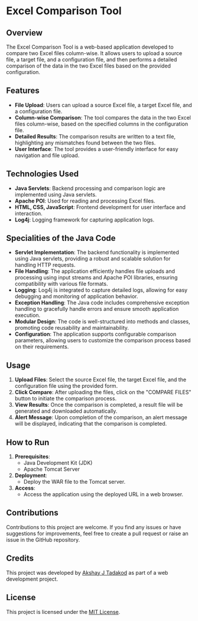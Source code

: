 # Excel Comparison Tool

## Overview

The Excel Comparison Tool is a web-based application developed to compare two Excel files column-wise. It allows users to upload a source file, a target file, and a configuration file, and then performs a detailed comparison of the data in the two Excel files based on the provided configuration.

## Features

- **File Upload**: Users can upload a source Excel file, a target Excel file, and a configuration file.
- **Column-wise Comparison**: The tool compares the data in the two Excel files column-wise, based on the specified columns in the configuration file.
- **Detailed Results**: The comparison results are written to a text file, highlighting any mismatches found between the two files.
- **User Interface**: The tool provides a user-friendly interface for easy navigation and file upload.

## Technologies Used

- **Java Servlets**: Backend processing and comparison logic are implemented using Java servlets.
- **Apache POI**: Used for reading and processing Excel files.
- **HTML, CSS, JavaScript**: Frontend development for user interface and interaction.
- **Log4j**: Logging framework for capturing application logs.

## Specialities of the Java Code

- **Servlet Implementation**: The backend functionality is implemented using Java servlets, providing a robust and scalable solution for handling HTTP requests.
- **File Handling**: The application efficiently handles file uploads and processing using input streams and Apache POI libraries, ensuring compatibility with various file formats.
- **Logging**: Log4j is integrated to capture detailed logs, allowing for easy debugging and monitoring of application behavior.
- **Exception Handling**: The Java code includes comprehensive exception handling to gracefully handle errors and ensure smooth application execution.
- **Modular Design**: The code is well-structured into methods and classes, promoting code reusability and maintainability.
- **Configuration**: The application supports configurable comparison parameters, allowing users to customize the comparison process based on their requirements.

## Usage

1. **Upload Files**: Select the source Excel file, the target Excel file, and the configuration file using the provided form.
2. **Click Compare**: After uploading the files, click on the "COMPARE FILES" button to initiate the comparison process.
3. **View Results**: Once the comparison is completed, a result file will be generated and downloaded automatically.
4. **Alert Message**: Upon completion of the comparison, an alert message will be displayed, indicating that the comparison is completed.

## How to Run

1. **Prerequisites**:
   - Java Development Kit (JDK)
   - Apache Tomcat Server
2. **Deployment**:
   - Deploy the WAR file to the Tomcat server.
3. **Access**:
   - Access the application using the deployed URL in a web browser.

## Contributions

Contributions to this project are welcome. If you find any issues or have suggestions for improvements, feel free to create a pull request or raise an issue in the GitHub repository.

## Credits

This project was developed by [Akshay J Tadakod](https://github.com/akshayjt) as part of a web development project.

## License

This project is licensed under the [MIT License](LICENSE).
